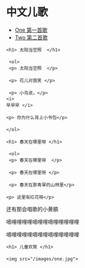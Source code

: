 # 中文儿歌

<html>

<head>

<title>

中文儿歌
</title>

<meta charset="UTF-8">

</head>

<body>

<ul>

<li> <a href="songs/sunsong.html"> One 第一首歌 </a> </li>

<li> <a href="songs/springsong.html">Two 第二首歌</a> </li> 



</ul>

    <h1> 太阳当空照  </h1>
  
     <ol>
	 <p> 太阳当空照  </p>

     <p> 花儿对我笑 </p>
	 
	 <p> 小鸟说，</p> 
    <i> 
    早早早 </i>
	
    <p> 你为什么背上小书包</p>
	
	</ol>
	
    <h1> 春天在哪里呀 </h1>

	 <ol>
	 <p> 春天在哪里呀  </p>

     <p> 春天在哪里呀 </p>
	 
	 <p> 春天在那青翠的山林里</p> 
     
    <p> 这里有红花呀</p> 
	
<p> 还有那会唱歌的小黄鹂</p>
	
	
<p> 嘀哩哩哩哩嘀哩哩嘀哩哩哩哩哩</p>

<p> 嘀哩哩哩哩嘀哩哩嘀哩哩哩哩哩</p>
	</ol>
	
	<h1> 儿童欢聚 </h1>
	
	<img src="/images/one.jpg">

</body>

</html>

